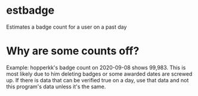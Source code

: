 # estbadge
Estimates a badge count for a user on a past day
# Why are some counts off?
Example: hopperkk's badge count on 2020-09-08 shows 99,983. This is most likely due to him deleting badges or some awarded dates are screwed up. If there is data that can be verified true on a day, use that data and not this program's data unless it's the same.
